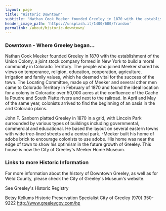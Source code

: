 ```yaml
---
layout: page
title: "Historic Downtown"
subtitle: "Nathan Cook Meeker founded Greeley in 1870 with the establishment of the Union Colony, a joint stock company formed in New York to build a moral community in Colorado Territory."
header_image_path: 'https://unsplash.it/1400/600/?random' 
permalink: /about/historic-downtown/
---
```


### Downtown - Where Greeley began...

Nathan Cook Meeker founded Greeley in 1870 with the establishment of the Union Colony, a joint stock company formed in New York to build a moral community in Colorado Territory. The people who joined Meeker shared his views on temperance, religion, education, cooperation, agriculture, irrigation and family values, which he deemed vital for the success of the town. The Locating Committee, made up of Meeker and several other men came to Colorado Territory in February of 1870 and found the ideal location for a colony in Colorado: over 50,000 acres at the confluence of the Cache la Poudre and South Platte rivers and next to the railroad. In April and May of the same year, colonists arrived to find the beginning of an oasis in the arid Colorado plains.

John F. Sanborn platted Greeley in 1870 in a grid, with Lincoln Park surrounded by various types of buildings including governmental, commercial and educational. He based the layout on several eastern towns with wide tree-lined streets and a central park. -Meeker built his home of adobe brick to encourage colonists to use adobe. His home was near the edge of town to show his optimism in the future growth of Greeley. This house is now the City of Greeley's Meeker Home Museum.

### Links to more Historic Information

For more information about the history of Downtown Greeley, as well as for Weld County, please check the City of Greeley's Museum's website.

See Greeley's Historic Registry

Betsy Kellums
Historic Preservation Specialist
City of Greeley
(970) 350-9222
http://www.greeleygov.com/hp